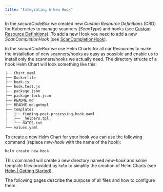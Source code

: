 ```yaml
---
title: "Integrating A New Hook"
---
```


In the *secureCodeBox* we created new *Custom Resource Definitions* (CRD) for Kubernetes to manage scanners (*ScanType*) and hooks (see [Custom Resource Definitions](/docs/api/crds)).
To add a new Hook you need to add a new *ScanCompletionHook* (see [ScanCompletionHook](/docs/api/crds/scan-completion-hook)).

In the *secureCodeBox* we use Helm Charts for all our Resources to make the installation of new scanners/hooks as easy as possible and enable us to install only the scanners/hooks we actually need.
The directory structe of a hook Helm Chart will look something like this:

```bash
├── Chart.yaml
├── Dockerfile
├── hook.js
├── hook.test.js
├── package.json
├── package-lock.json
├── README.md
├── README.md.gotmpl
├── templates
│   ├── finding-post-processing-hook.yaml
│   ├── _helpers.tpl
│   └── NOTES.txt
└── values.yaml
```

To create a new Helm Chart for your hook you can use the following command (replace *new-hook* with the name of the hook):

```bash
helm create new-hook
```

This command will create a new directory named *new-hook* and some template files provided by `helm` to simplify the creation of Helm Charts (see [Helm | Getting Started](https://helm.sh/docs/chart_template_guide/getting_started/)).

The following pages describe the purpose of all files and how to configure them.

